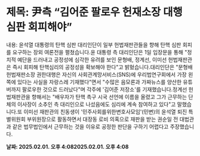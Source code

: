 # **제목: 尹측 “김어준 팔로우 헌재소장 대행 심판 회피해야”**

  내용: 윤석열 대통령의 탄핵 심판 대리인단이 일부 헌법재판관들을 향해 탄핵 심판 회피를 요구하는 장외 여론전을 펼쳤습니다.윤 대통령 측 대리인단은 1일 입장문을 통해 "정치적 예단을 드러내고 공정성에 심각한 유려를 보인 문형배, 정계선, 이미선 헌법재판관은 즉시 회피해 탄핵심리의 공정성을 확보해야 한다"고 밝혔습니다.대리인단은 "문형배 헌법재판소장 권한대행은 자신의 사회관계망서비스(SNS)에 우리법연구회에서 가장 왼쪽에 있다는 사실을 자랑스레 기재했다"면서 "수많은 음모론과 가짜뉴스를 양산한 유튜버까지 팔로우한 것으로 드러났다"며 각주에 '김어준 저장소'를 기재했습니다.정계선 헌법재판관을 향해서는 "배우자가 탄핵 촉구 시국 선언에 이름을 올렸고 그가 근무하는 단체의 이사장이 소추인 측 대리인으로 나섰음에도 심리에 계속 참여하고 있다"고 말했습니다.또 이미선 재판관의 친동생이 '민주사회를위한변호사모임'(민변)의 윤석열 퇴진 특별위원회 부위원장으로 활동하면서 대장동 로비 의혹으로 재판을 받는 권순일 전 대법관과 같은 법무법인에서 근무하는 것을 이유로 공정한 판단을 구하기 어렵다고 주장했습니다.

  **날짜: 2025.02.01. 오후 4:082025.02.01. 오후 4:08**